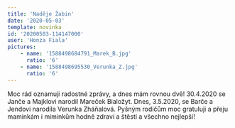 ```yaml
---
title: 'Naděje Žabin'
date: '2020-05-03'
template: novinka
id: '20200503-114147000'
user: 'Honza Fiala'
pictures:
    - name: '1588498684791_Marek_B.jpg'
      ratio: '6'
    - name: '1588498695530_Verunka_Z.jpg'
      ratio: '6'
---
```

Moc rád oznamuji radostné zprávy, a dnes mám rovnou dvě!
30.4.2020 se Janče a Majklovi narodil Mareček Bialožyt.
Dnes, 3.5.2020, se Barče a Jendovi narodila Verunka Zháňalová.
Pyšným rodičům moc gratuluji a přeju maminkám i miminkům hodně zdraví a štěstí a všechno nejlepší!
